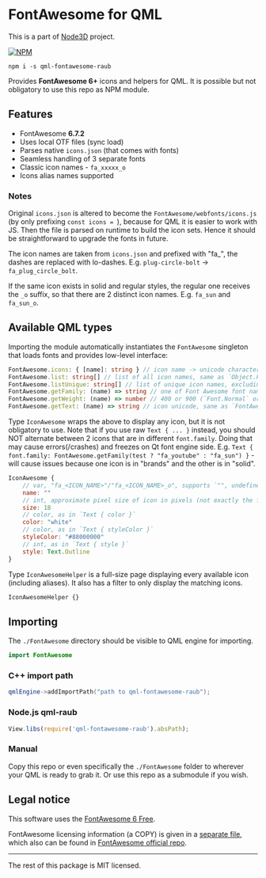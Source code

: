 # FontAwesome for QML

This is a part of [Node3D](https://github.com/node-3d) project.

[![NPM](https://badge.fury.io/js/qml-fontawesome-raub.svg)](https://badge.fury.io/js/qml-fontawesome-raub)

```console
npm i -s qml-fontawesome-raub
```

Provides **FontAwesome 6+** icons and helpers for QML. It is possible but not obligatory
to use this repo as NPM module.


## Features

* FontAwesome **6.7.2**
* Uses local OTF files (sync load)
* Parses native `icons.json` (that comes with fonts)
* Seamless handling of 3 separate fonts
* Classic icon names - `fa_xxxxx_o`
* Icons alias names supported

### Notes

Original `icons.json` is altered to become the `FontAwesome/webfonts/icons.js`
(by only prefixing `const icons = `), because
for QML it is easier to work with JS. Then the file is parsed on runtime to build the
icon sets. Hence it should be straightforward to upgrade the fonts in future.

The icon names are taken from `icons.json` and prefixed with "fa_", the dashes are
replaced with lo-dashes. E.g. `plug-circle-bolt` -> `fa_plug_circle_bolt`.

If the same icon exists in solid and regular styles, the regular one receives the
`_o` suffix, so that there are 2 distinct icon names. E.g. `fa_sun` and `fa_sun_o`.


## Available QML types

Importing the module automatically instantiates the `FontAwesome` singleton that loads
fonts and provides low-level interface:

```ts
FontAwesome.icons: { [name]: string } // icon name -> unicode character
FontAwesome.list: string[] // list of all icon names, same as `Object.keys(FontAwesome.icons)`
FontAwesome.listUnique: string[] // list of unique icon names, excluding aliases
FontAwesome.getFamily: (name) => string // one of Font Awesome font names
FontAwesome.getWeight: (name) => number // 400 or 900 (`Font.Normal` or `Font.Black`)
FontAwesome.getText: (name) => string // icon unicode, sane as `FontAwesome.icons[name]`
```

Type `IconAwesome` wraps the above to display any icon, but it is not obligatory to use.
Note that if you use raw `Text { ... }` instead, you should NOT alternate between 2 icons that
are in different `font.family`. Doing that may cause errors(/crashes) and freezes on Qt
font engine side.
E.g. `Text { font.family: FontAwesome.getFamily(test ? "fa_youtube" : "fa_sun") }` - will
cause issues because one icon is in "brands" and the other is in "solid".

```qml
IconAwesome {
	// var, "fa_<ICON_NAME>"/"fa_<ICON_NAME>_o", supports `"", undefined, null`
	name: ""
	// int, approximate pixel size of icon in pixels (not exactly the font size)
	size: 18
	// color, as in `Text { color }`
	color: "white"
	// color, as in `Text { styleColor }`
	styleColor: "#88000000"
	// int, as in `Text { style }`
	style: Text.Outline
}
```


Type `IconAwesomeHelper` is a full-size page displaying every available icon (including
aliases). It also has a filter to only display the matching icons.

```qml
IconAwesomeHelper {}
```


## Importing

The `./FontAwesome` directory should be visible to QML engine for importing.

```qml
import FontAwesome
```

### C++ import path

```cpp
qmlEngine->addImportPath("path to qml-fontawesome-raub");
```

### Node.js qml-raub

```js
View.libs(require('qml-fontawesome-raub').absPath);
```

### Manual

Copy this repo or even specifically the `./FontAwesome` folder to wherever your QML is
ready to grab it. Or use this repo as a submodule if you wish.


## Legal notice

This software uses the [FontAwesome 6 Free](https://fontawesome.com/).

FontAwesome licensing information (a COPY) is given in a [separate file](/FontAwesome/webfonts/LICENSE.txt),
which also can be found in
[FontAwesome official repo](https://github.com/FortAwesome/Font-Awesome/blob/6.x/LICENSE.txt).

---

The rest of this package is MIT licensed.
